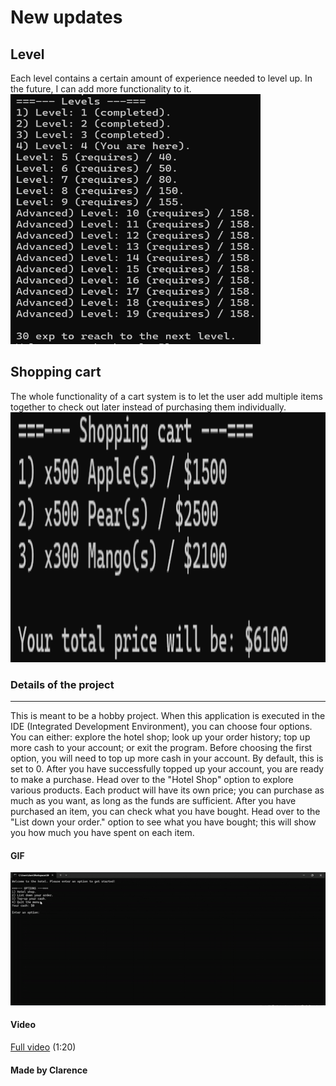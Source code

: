 # New updates
## Level
Each level contains a certain amount of experience needed to level up. In the future, I can add more functionality to it.
<img src=https://raw.githubusercontent.com/PositionV2024/Hotel_app/main/Screenshot%202024-06-24%20093236.png alt="Level" width="400px" height="400">

## Shopping cart
The whole functionality of a cart system is to let the user add multiple items together to check out later instead of purchasing them individually.
<img src=https://raw.githubusercontent.com/PositionV2024/Hotel_app/main/Screenshot%202024-06-24%20094719.png alt="Shopping cart" width="900px" height="400">

### Details of the project
---
This is meant to be a hobby project. When this application is executed in the IDE (Integrated Development Environment), you can choose four options. You can either: explore the hotel shop; look up your order history; top up more cash to your account; or exit the program. Before choosing the first option, you will need to top up more cash in your account. By default, this is set to 0. After you have successfully topped up your account, you are ready to make a purchase. Head over to the "Hotel Shop" option to explore various products. Each product will have its own price; you can purchase as much as you want, as long as the funds are sufficient. After you have purchased an item, you can check what you have bought. Head over to the "List down your order." option to see what you have bought; this will show you how much you have spent on each item.

#### GIF
![Watch the video](https://raw.githubusercontent.com/PositionV2024/Hotel_app/main/ezgif.com-effects.gif)
#### Video
[Full video](https://www.youtube.com/watch?v=LZMEnV78luY) (1:20)
#### Made by Clarence
